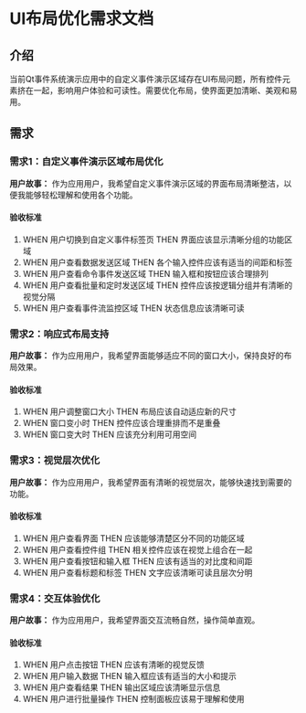 # UI布局优化需求文档

## 介绍

当前Qt事件系统演示应用中的自定义事件演示区域存在UI布局问题，所有控件元素挤在一起，影响用户体验和可读性。需要优化布局，使界面更加清晰、美观和易用。

## 需求

### 需求1：自定义事件演示区域布局优化

**用户故事：** 作为应用用户，我希望自定义事件演示区域的界面布局清晰整洁，以便我能够轻松理解和使用各个功能。

#### 验收标准

1. WHEN 用户切换到自定义事件标签页 THEN 界面应该显示清晰分组的功能区域
2. WHEN 用户查看数据发送区域 THEN 各个输入控件应该有适当的间距和标签
3. WHEN 用户查看命令事件发送区域 THEN 输入框和按钮应该合理排列
4. WHEN 用户查看批量和定时发送区域 THEN 控件应该按逻辑分组并有清晰的视觉分隔
5. WHEN 用户查看事件流监控区域 THEN 状态信息应该清晰可读

### 需求2：响应式布局支持

**用户故事：** 作为应用用户，我希望界面能够适应不同的窗口大小，保持良好的布局效果。

#### 验收标准

1. WHEN 用户调整窗口大小 THEN 布局应该自动适应新的尺寸
2. WHEN 窗口变小时 THEN 控件应该合理重排而不是重叠
3. WHEN 窗口变大时 THEN 应该充分利用可用空间

### 需求3：视觉层次优化

**用户故事：** 作为应用用户，我希望界面有清晰的视觉层次，能够快速找到需要的功能。

#### 验收标准

1. WHEN 用户查看界面 THEN 应该能够清楚区分不同的功能区域
2. WHEN 用户查看控件组 THEN 相关控件应该在视觉上组合在一起
3. WHEN 用户查看按钮和输入框 THEN 应该有适当的对比度和间距
4. WHEN 用户查看标题和标签 THEN 文字应该清晰可读且层次分明

### 需求4：交互体验优化

**用户故事：** 作为应用用户，我希望界面交互流畅自然，操作简单直观。

#### 验收标准

1. WHEN 用户点击按钮 THEN 应该有清晰的视觉反馈
2. WHEN 用户输入数据 THEN 输入框应该有适当的大小和提示
3. WHEN 用户查看结果 THEN 输出区域应该清晰显示信息
4. WHEN 用户进行批量操作 THEN 控制面板应该易于理解和使用